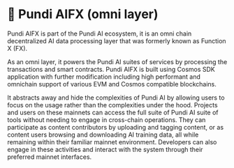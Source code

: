 # 🛝 Pundi AIFX (omni layer)

Pundi AIFX is part of the Pundi AI ecosystem, it is an omni chain decentralized AI data processing layer that was formerly known as Function X (FX).

As an omni layer, it powers the Pundi AI suites of services by processing the transactions and smart contracts. Pundi AIFX is built using Cosmos SDK application with further modification including high performant and omnichain support of various EVM and Cosmos compatible blockchains.

It abstracts away and hide the complexities of Pundi AI by allowing users to focus on the usage rather than the complexities under the hood. Projects and users on these mainnets can access the full suite of Pundi AI suite of tools without needing to engage in cross-chain operations. They can participate as content contributors by uploading and tagging content, or as content users browsing and downloading AI training data, all while remaining within their familiar mainnet environment. Developers can also engage in these activities and interact with the system through their preferred mainnet interfaces.

<figure><img src="../../.gitbook/assets/image.png" alt=""><figcaption></figcaption></figure>

<figure><img src="../../.gitbook/assets/image (1).png" alt=""><figcaption></figcaption></figure>
